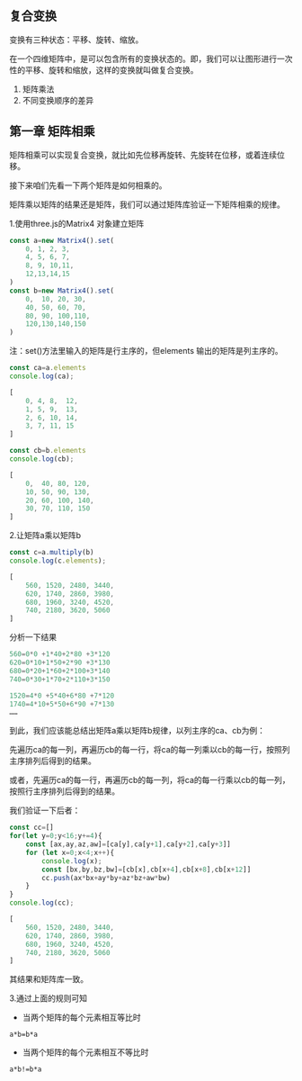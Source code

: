 ## 复合变换

变换有三种状态：平移、旋转、缩放。

在一个四维矩阵中，是可以包含所有的变换状态的。即，我们可以让图形进行一次性的平移、旋转和缩放，这样的变换就叫做复合变换。


1. 矩阵乘法
2. 不同变换顺序的差异


## 第一章 矩阵相乘

矩阵相乘可以实现复合变换，就比如先位移再旋转、先旋转在位移，或着连续位移。

接下来咱们先看一下两个矩阵是如何相乘的。

矩阵乘以矩阵的结果还是矩阵，我们可以通过矩阵库验证一下矩阵相乘的规律。

1.使用three.js的Matrix4 对象建立矩阵

```js
const a=new Matrix4().set(
    0, 1, 2, 3,
    4, 5, 6, 7,
    8, 9, 10,11,
    12,13,14,15
)
const b=new Matrix4().set(
    0,  10, 20, 30,
    40, 50, 60, 70,
    80, 90, 100,110,
    120,130,140,150
)

```

注：set()方法里输入的矩阵是行主序的，但elements 输出的矩阵是列主序的。

```js
const ca=a.elements
console.log(ca);

[
    0, 4, 8,  12, 
    1, 5, 9,  13, 
    2, 6, 10, 14, 
    3, 7, 11, 15
]
```

```js
const cb=b.elements
console.log(cb);

[
    0,  40, 80, 120, 
    10, 50, 90, 130, 
    20, 60, 100, 140, 
    30, 70, 110, 150
]
```



2.让矩阵a乘以矩阵b

```js
const c=a.multiply(b)
console.log(c.elements);

[
    560, 1520, 2480, 3440, 
    620, 1740, 2860, 3980, 
    680, 1960, 3240, 4520, 
    740, 2180, 3620, 5060
]
```

分析一下结果

```js
560=0*0 +1*40+2*80 +3*120
620=0*10+1*50+2*90 +3*130
680=0*20+1*60+2*100+3*140
740=0*30+1*70+2*110+3*150

1520=4*0 +5*40+6*80 +7*120
1740=4*10+5*50+6*90 +7*130
……
```

到此，我们应该能总结出矩阵a乘以矩阵b规律，以列主序的ca、cb为例：

先遍历ca的每一列，再遍历cb的每一行，将ca的每一列乘以cb的每一行，按照列主序排列后得到的结果。

或者，先遍历ca的每一行，再遍历cb的每一列，将ca的每一行乘以cb的每一列，按照行主序排列后得到的结果。

我们验证一下后者：

```js
const cc=[]
for(let y=0;y<16;y+=4){
    const [ax,ay,az,aw]=[ca[y],ca[y+1],ca[y+2],ca[y+3]]
    for (let x=0;x<4;x++){
        console.log(x);
        const [bx,by,bz,bw]=[cb[x],cb[x+4],cb[x+8],cb[x+12]]
        cc.push(ax*bx+ay*by+az*bz+aw*bw)
    }
}
console.log(cc);

[
    560, 1520, 2480, 3440, 
    620, 1740, 2860, 3980, 
    680, 1960, 3240, 4520, 
    740, 2180, 3620, 5060
]
```

其结果和矩阵库一致。



3.通过上面的规则可知

- 当两个矩阵的每个元素相互等比时

```j's
a*b=b*a
```

- 当两个矩阵的每个元素相互不等比时

```
a*b!=b*a
```



